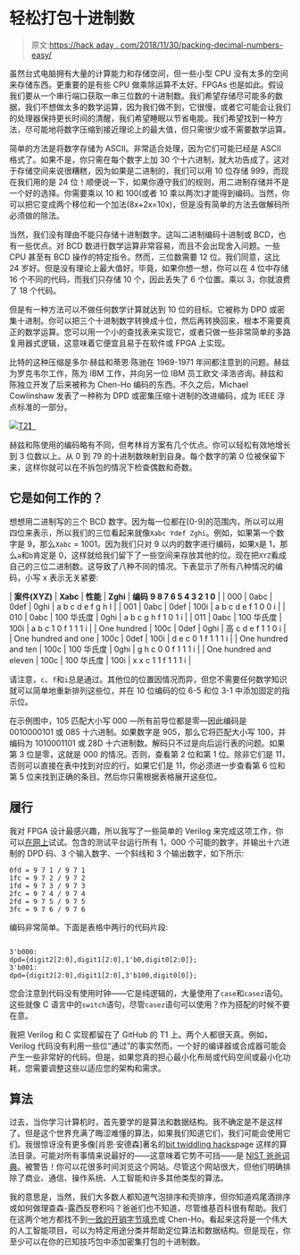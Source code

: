 # 轻松打包十进制数

> 原文:[https://hack aday . com/2018/11/30/packing-decimal-numbers-easy/](https://hackaday.com/2018/11/30/packing-decimal-numbers-easily/)

虽然台式电脑拥有大量的计算能力和存储空间，但一些小型 CPU 没有太多的空间来存储东西。更重要的是有些 CPU 做乘除运算不太好。FPGAs 也是如此。假设我们要从一个串行端口获取一串三位数的十进制数。我们希望存储尽可能多的数据，我们不想做太多的数学运算，因为我们做不到，它很慢，或者它可能会让我们的处理器保持更长时间的清醒，我们希望睡眠以节省电能。我们希望找到一种方法，尽可能地将数字压缩到接近理论上的最大值，但只需很少或不需要数学运算。

简单的方法是将数字存储为 ASCII。非常适合处理，因为它们可能已经是 ASCII 格式了。如果不是，你只需在每个数字上加 30 个十六进制，就大功告成了。这对于存储空间来说很糟糕，因为如果是二进制的，我们可以用 10 位存储 999，而现在我们用的是 24 位！顺便说一下，如果你遵守我们的规则，用二进制存储并不是一个好的选择。你需要乘以 10 和 100(或者 10 乘以两次)才能得到编码。当然，你可以把它变成两个移位和一个加法(8x+2x=10x)，但是没有简单的方法去做解码所必须做的除法。

当然，我们没有理由不能只存储十进制数字。这叫二进制编码十进制或 BCD，也有一些优点。对 BCD 数进行数学运算非常容易，而且不会出现舍入问题。一些 CPU 甚至有 BCD 操作的特定指令。然而，三位数需要 12 位。我们同意，这比 24 岁好。但是没有理论上最大值好。毕竟，如果你想一想，你可以在 4 位中存储 16 个不同的代码，而我们只存储 10 个，因此丢失了 6 个位置。乘以 3，你就浪费了 18 个代码。

但是有一种方法可以不做任何数学计算就达到 10 位的目标。它被称为 DPD 或密集十进制。你可以把三个十进制数字转换成十位，然后再转换回来，根本不需要真正的数学运算。您可以用一个小的查找表来实现它，或者只做一些非常简单的多路复用器式逻辑，这意味着它便宜且易于在软件或 FPGA 上实现。

比特的这种压缩是多尔·赫兹和蒂恩·陈驰在 1969-1971 年间都注意到的问题。赫兹为罗克韦尔工作，陈为 IBM 工作，并向另一位 IBM 员工欧文·泽浩咨询。赫兹和陈独立开发了后来被称为 Chen-Ho 编码的东西。不久之后，Michael Cowlinshaw 发表了一种称为 DPD 或密集压缩十进制的改进编码，成为 IEEE 浮点标准的一部分。

[![](../Images/bcea41227f738e25e3258b456a062fbd.png)T2】](https://hackaday.com/wp-content/uploads/2018/10/dpd.png)

赫兹和陈使用的编码略有不同，但考林肖方案有几个优点。你可以轻松有效地增长到 3 位数以上。从 0 到 79 的十进制数映射到自身。每个数字的第 0 位被保留下来，这样你就可以在不拆包的情况下检查偶数和奇数。

## 它是如何工作的？

想想用二进制写的三个 BCD 数字。因为每一位都在[0-9]的范围内，所以可以用四位来表示，所以我们的三位看起来就像`Xabc Ydef Zghi`。例如，如果第一个数字是 9，那么`Xabc` = 1001。因为我们只对 9 以内的数字进行编码，如果`X`是 1，那么`a`和`b`肯定是 0，这样就给我们留下了一些空间来存放其他的位。现在把`XYZ`看成自己的三位二进制数。这导致了八种不同的情况。下表显示了所有八种情况的编码，小写 x 表示无关紧要:

| **案件(XYZ)** | **Xabc** | **性能** | **Zghi** | **编码**
**9 8 7 6 5 4 3 2 1 0** |
| 000 | 0abc | 0def | 0ghi | a b c d e f g h I |
| 001 | 0abc | 0def | 100i | a b c d e f 1 0 0 i |
| 010 | 0abc | 100 华氏度 | 0ghi | a b c g h f 1 0 1 i |
| 011 | 0abc | 100 华氏度 | 100i | a b c 1 0 f 1 1 1 i |
| One hundred | 100c | 0def | 0ghi | 高 c d e f 1 1 0 i |
| One hundred and one | 100c | 0def | 100i | d e c 0 1 f 1 1 1 i |
| One hundred and ten | 100c | 100 华氏度 | 0ghi | g h c 0 0 f 1 1 1 i |
| One hundred and eleven | 100c | 100 华氏度 | 100i | x x c 1 1 f 1 1 1 i |

请注意，`c`、`f`和`i`总是通过。其他位的位置因情况而异，但您不需要任何数学知识就可以简单地重新排列这些位，并在 10 位编码的位 6-5 和位 3-1 中添加固定的指示位。

在示例图中，105 匹配大小写 000 —所有前导位都是零—因此编码是 0010000101 或 085 十六进制。如果数字是 905，那么它将匹配大小写 100，并编码为 1010001101 或 28D 十六进制数。解码只不过是向后运行表的问题。如果第 3 位是零，这就是 000 的情况。否则，查看第 2 位和第 1 位。除非它们是 11，否则可以直接在表中找到对应的行。如果它们是 11，你必须进一步查看第 6 位和第 5 位来找到正确的条目。然后你只需根据表格展开这些位。

## 履行

我对 FPGA 设计最感兴趣，所以我写了一些简单的 Verilog 来完成这项工作，你可以[在网上](https://www.edaplayground.com/x/33LH)试试。包含的测试平台运行所有 1，000 个可能的数字，并输出十六进制的 DPD 码、3 个输入数字、一个斜线和 3 个输出数字，如下所示:

```
0fd = 9 7 1 / 9 7 1
1fc = 9 7 2 / 9 7 2
1fd = 9 7 3 / 9 7 3
2fc = 9 7 4 / 9 7 4
2fd = 9 7 5 / 9 7 5
3fc = 9 7 6 / 9 7 6
```

编码非常简单。下面是表格中两行的代码片段:

```

3'b000:
dpd={digit2[2:0],digit1[2:0],1'b0,digit0[2:0]};
3'b001:
dpd={digit2[2:0],digit1[2:0],3'b100,digit0[0]};

```

您会注意到代码没有使用时钟——它是纯逻辑的，大量使用了`case`和`casez`语句。这些就像 C 语言中的`switch`语句，尽管`casez`语句可以使用？作为搭配的时候不要在意。

我把 Verilog 和 C 实现都留在了 GitHub 的 T1 上。两个人都很天真。例如，Verilog 代码没有利用一些位“通过”的事实然而，一个好的编译器或合成器可能会产生一些非常好的代码。但是，如果您真的担心最小化布局或代码空间或最小化功耗，您需要调整这些以适应您的架构和需求。

## 算法

过去，当你学习计算机时，首先要学的是算法和数据结构。我不确定是不是这样了。但是这个世界充满了晦涩难懂的算法，如果我们知道它们，我们可能会使用它们。我很惊讶没有更多像[肖恩·安德森]著名的[bit twiddling hacks](https://graphics.stanford.edu/~seander/bithacks.html)page 这样的算法目录。可能对所有事情来说最好的——这意味着它势不可挡——是 [NIST 爸爸词典](https://xlinux.nist.gov/dads/)。被警告！你可以花很多时间浏览这个网站。尽管这个网站很大，但他们明确排除了商业、通信、操作系统、人工智能和许多其他类型的算法。

我的意思是，当然，我们大多数人都知道气泡排序和壳排序，但你知道鸡尾酒排序或如何做理查森-露西反卷积吗？爸爸们也不知道，尽管维基百科很有帮助。我们在这两个地方都找不到[一致的开销字节填充](https://www.wikiwand.com/en/Consistent_Overhead_Byte_Stuffing)或 Chen-Ho。看起来这将是一个伟大的人工智能项目，可以为特定用途分类并帮助定位算法和数据结构。但是现在，你至少可以在你的已知技巧包中添加密集打包的十进制数。